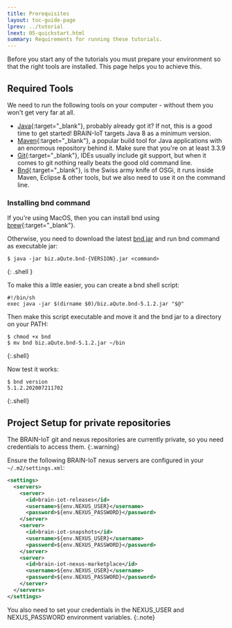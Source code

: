 ```yaml
---
title: Prerequisites 
layout: toc-guide-page
lprev: ../tutorial
lnext: 05-quickstart.html 
summary: Requirements for running these tutorials.
---
```


Before you start any of the tutorials you must prepare your environment so that the right tools are installed. This page helps you to achieve this. 

## Required Tools

We need to run the following tools on your computer - without them you won't get very far at all.

* [Java][java8]{:target="_blank"}, probably already got it? If not, this is a good time to get started! BRAIN-IoT targets Java 8 as a minimum version.
* [Maven][Maven]{:target="_blank"}, a popular build tool for Java applications with an enormous repository behind it. Make sure that you're on at least 3.3.9
* [Git][git]{:target="_blank"}, IDEs usually include git support, but when it comes to git nothing really beats the good old command line.
* [Bnd][bnd]{:target="_blank"}, is the Swiss army knife of OSGi, it runs inside Maven,  Eclipse & other tools, but we also need to use it on the command line.

### Installing bnd command

If you're using MacOS, then you can install bnd using [brew][brew]{:target="_blank"}.

Otherwise, you need to download the latest [bnd.jar][bnd.jar] and run bnd command as executable jar:

    $ java -jar biz.aQute.bnd-{VERSION}.jar <command>
{: .shell }

To make this a little easier, you can create a bnd shell script:

```shell
#!/bin/sh
exec java -jar $(dirname $0)/biz.aQute.bnd-5.1.2.jar "$@"
```

Then make this script executable and move it and the bnd jar to a directory on your PATH:

    $ chmod +x bnd
    $ mv bnd biz.aQute.bnd-5.1.2.jar ~/bin
{:.shell}

Now test it works:

    $ bnd version
    5.1.2.202007211702
{:.shell}


## Project Setup for private repositories

The BRAIN-IoT git and nexus repositories are currently private, so you need credentials to access them.
{:.warning}

Ensure the following BRAIN-IoT nexus servers are configured in your `~/.m2/settings.xml`:

```xml
<settings>
  <servers>
    <server>
      <id>brain-iot-releases</id>
      <username>${env.NEXUS_USER}</username>
      <password>${env.NEXUS_PASSWORD}</password>
    </server>
    <server>
      <id>brain-iot-snapshots</id>
      <username>${env.NEXUS_USER}</username>
      <password>${env.NEXUS_PASSWORD}</password>
    </server>
    <server>
      <id>brain-iot-nexus-marketplace</id>
      <username>${env.NEXUS_USER}</username>
      <password>${env.NEXUS_PASSWORD}</password>
    </server>
  </servers>
</settings>
```

You also need to set your credentials in the NEXUS_USER and NEXUS_PASSWORD environment variables.
{:.note}

[java8]: http://www.oracle.com/technetwork/java/javase/downloads/jdk8-downloads-2133151.html
[Maven]: https://maven.apache.org
[bnd]: https://bnd.bndtools.org/
[bnd.jar]: https://bndtools.jfrog.io/bndtools/libs-snapshot/biz/aQute/bnd/biz.aQute.bnd/5.1.2/biz.aQute.bnd-5.1.2.jar
[git]: http://git-scm.com/book/en/Getting-Started-Installing-Git
[brew]: https://brew.sh

